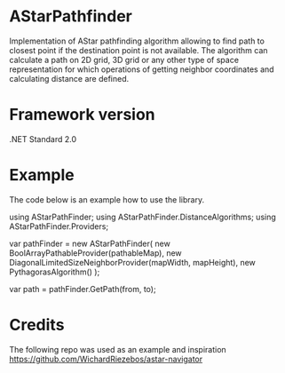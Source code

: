 # AStarPathfinder
Implementation of AStar pathfinding algorithm allowing to find path to closest point if the destination point is not available.
The algorithm can calculate a path on 2D grid, 3D grid or any other type of space representation for which operations of 
getting neighbor coordinates and calculating distance are defined.

# Framework version
.NET Standard 2.0

# Example
The code below is an example how to use the library.

using AStarPathFinder;
using AStarPathFinder.DistanceAlgorithms;
using AStarPathFinder.Providers;

var pathFinder = new AStarPathFinder<IntPoint2D>(
           new BoolArrayPathableProvider(pathableMap),
           new DiagonalLimitedSizeNeighborProvider(mapWidth, mapHeight),
           new PythagorasAlgorithm()
  );

var path = pathFinder.GetPath(from, to);

# Credits
The following repo was used as an example and inspiration
https://github.com/WichardRiezebos/astar-navigator
